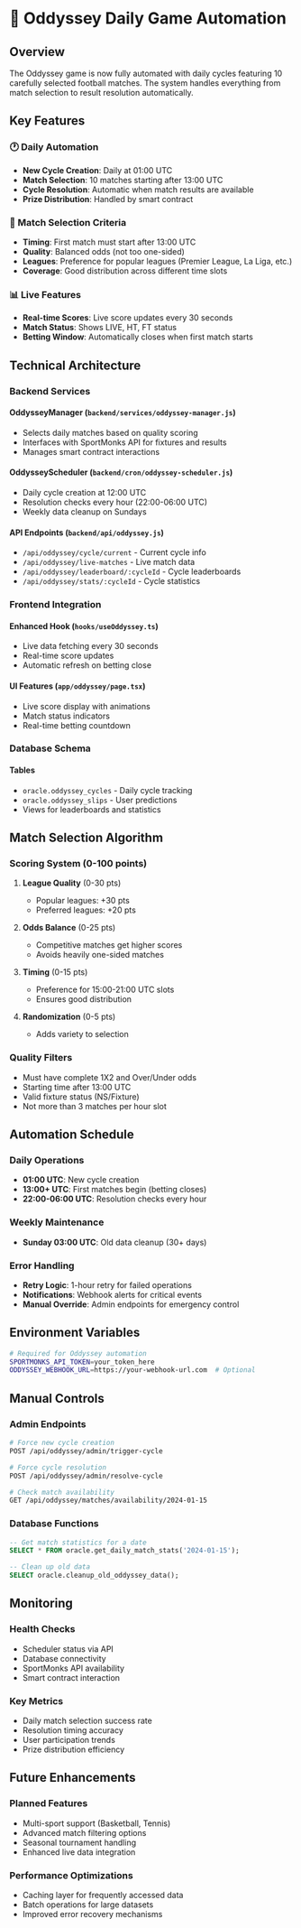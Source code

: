 # 🎯 Oddyssey Daily Game Automation

## Overview

The Oddyssey game is now fully automated with daily cycles featuring 10 carefully selected football matches. The system handles everything from match selection to result resolution automatically.

## Key Features

### 🕐 Daily Automation
- **New Cycle Creation**: Daily at 01:00 UTC
- **Match Selection**: 10 matches starting after 13:00 UTC  
- **Cycle Resolution**: Automatic when match results are available
- **Prize Distribution**: Handled by smart contract

### 🏈 Match Selection Criteria
- **Timing**: First match must start after 13:00 UTC
- **Quality**: Balanced odds (not too one-sided)
- **Leagues**: Preference for popular leagues (Premier League, La Liga, etc.)
- **Coverage**: Good distribution across different time slots

### 📊 Live Features
- **Real-time Scores**: Live score updates every 30 seconds
- **Match Status**: Shows LIVE, HT, FT status
- **Betting Window**: Automatically closes when first match starts

## Technical Architecture

### Backend Services

#### OddysseyManager (`backend/services/oddyssey-manager.js`)
- Selects daily matches based on quality scoring
- Interfaces with SportMonks API for fixtures and results
- Manages smart contract interactions

#### OddysseyScheduler (`backend/cron/oddyssey-scheduler.js`)
- Daily cycle creation at 12:00 UTC
- Resolution checks every hour (22:00-06:00 UTC)
- Weekly data cleanup on Sundays

#### API Endpoints (`backend/api/oddyssey.js`)
- `/api/oddyssey/cycle/current` - Current cycle info
- `/api/oddyssey/live-matches` - Live match data
- `/api/oddyssey/leaderboard/:cycleId` - Cycle leaderboards
- `/api/oddyssey/stats/:cycleId` - Cycle statistics

### Frontend Integration

#### Enhanced Hook (`hooks/useOddyssey.ts`)
- Live data fetching every 30 seconds
- Real-time score updates
- Automatic refresh on betting close

#### UI Features (`app/oddyssey/page.tsx`)
- Live score display with animations
- Match status indicators
- Real-time betting countdown

### Database Schema

#### Tables
- `oracle.oddyssey_cycles` - Daily cycle tracking
- `oracle.oddyssey_slips` - User predictions
- Views for leaderboards and statistics

## Match Selection Algorithm

### Scoring System (0-100 points)
1. **League Quality** (0-30 pts)
   - Popular leagues: +30 pts
   - Preferred leagues: +20 pts

2. **Odds Balance** (0-25 pts)
   - Competitive matches get higher scores
   - Avoids heavily one-sided matches

3. **Timing** (0-15 pts)
   - Preference for 15:00-21:00 UTC slots
   - Ensures good distribution

4. **Randomization** (0-5 pts)
   - Adds variety to selection

### Quality Filters
- Must have complete 1X2 and Over/Under odds
- Starting time after 13:00 UTC
- Valid fixture status (NS/Fixture)
- Not more than 3 matches per hour slot

## Automation Schedule

### Daily Operations
- **01:00 UTC**: New cycle creation
- **13:00+ UTC**: First matches begin (betting closes)
- **22:00-06:00 UTC**: Resolution checks every hour

### Weekly Maintenance
- **Sunday 03:00 UTC**: Old data cleanup (30+ days)

### Error Handling
- **Retry Logic**: 1-hour retry for failed operations
- **Notifications**: Webhook alerts for critical events
- **Manual Override**: Admin endpoints for emergency control

## Environment Variables

```bash
# Required for Oddyssey automation
SPORTMONKS_API_TOKEN=your_token_here
ODDYSSEY_WEBHOOK_URL=https://your-webhook-url.com  # Optional
```

## Manual Controls

### Admin Endpoints
```bash
# Force new cycle creation
POST /api/oddyssey/admin/trigger-cycle

# Force cycle resolution
POST /api/oddyssey/admin/resolve-cycle

# Check match availability
GET /api/oddyssey/matches/availability/2024-01-15
```

### Database Functions
```sql
-- Get match statistics for a date
SELECT * FROM oracle.get_daily_match_stats('2024-01-15');

-- Clean up old data
SELECT oracle.cleanup_old_oddyssey_data();
```

## Monitoring

### Health Checks
- Scheduler status via API
- Database connectivity
- SportMonks API availability
- Smart contract interaction

### Key Metrics
- Daily match selection success rate
- Resolution timing accuracy
- User participation trends
- Prize distribution efficiency

## Future Enhancements

### Planned Features
- Multi-sport support (Basketball, Tennis)
- Advanced match filtering options
- Seasonal tournament handling
- Enhanced live data integration

### Performance Optimizations
- Caching layer for frequently accessed data
- Batch operations for large datasets
- Improved error recovery mechanisms 